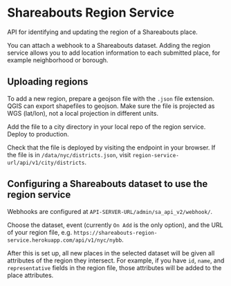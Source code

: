 Shareabouts Region Service
==========================

API for identifying and updating the region of a Shareabouts place. 

You can attach a webhook to a Shareabouts dataset. Adding the region service allows you to add location information to each submitted place, for example neighborhood or borough.

Uploading regions 
------------------

To add a new region, prepare a geojson file with the `.json` file extension. QGIS can export shapefiles to geojson. Make sure the file is projected as WGS (lat/lon), not a local projection in different units.

Add the file to a city directory in your local repo of the region service. Deploy to production.

Check that the file is deployed by visiting the endpoint in your browser. If the file is in `/data/nyc/districts.json`, visit `region-service-url/api/v1/city/districts`.

Configuring a Shareabouts dataset to use the region service
-----------------

Webhooks are configured at `API-SERVER-URL/admin/sa_api_v2/webhook/`.

Choose the dataset, event (currently `On Add` is the only option), and the URL of your region file, e.g. `https://shareabouts-region-service.herokuapp.com/api/v1/nyc/nybb`.

After this is set up, all new places in the selected dataset will be given all attributes of the region they intersect. For example, if you have `id`, `name`, and `representative` fields in the region file, those attributes will be added to the place attributes. 
